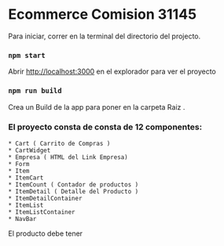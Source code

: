 # Ecommerce Comision 31145

Para iniciar, correr en la terminal del directorio del projecto.

### `npm start`

Abrir [http://localhost:3000](http://localhost:3000) en el explorador para ver el proyecto

### `npm run build`

Crea un Build de la app para poner en la carpeta Raiz \.


### El proyecto consta de consta de 12 componentes:

    * Cart ( Carrito de Compras )
    * CartWidget 
    * Empresa ( HTML del Link Empresa)
    * Form 
    * Item 
    * ItemCart 
    * ItemCount ( Contador de productos )
    * ItemDetail ( Detalle del Producto )
    * ItemDetailContainer
    * ItemList
    * ItemListContainer
    * NavBar 

El producto debe tener 